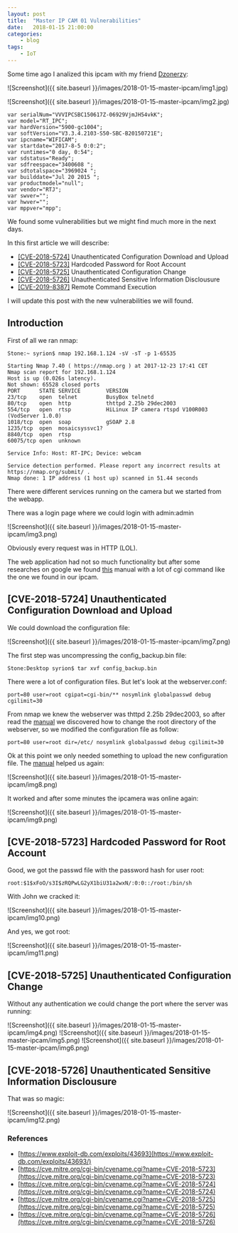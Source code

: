 ```yaml
---
layout: post
title:	"Master IP CAM 01 Vulnerabilities"
date:	2018-01-15 21:00:00
categories:
    - blog
tags:
    - IoT
---
```


Some time ago I analized this ipcam with my friend [Dzonerzy](https://twitter.com/dzonerzy):

![Screenshot]({{ site.baseurl }}/images/2018-01-15-master-ipcam/img1.jpg)

![Screenshot]({{ site.baseurl }}/images/2018-01-15-master-ipcam/img2.jpg)

~~~
var serialNum="VVVIPCSBC150617Z-06929VjmJH54vkK";
var model="RT_IPC";
var hardVersion="5900-gc1004";
var softVersion="V3.3.4.2103-S50-SBC-B20150721E";
var ipcname="WIFICAM";
var startdate="2017-8-5 0:0:2";
var runtimes="0 day, 0:54";
var sdstatus="Ready";
var sdfreespace="3400608 ";
var sdtotalspace="3969024 ";
var builddate="Jul 20 2015 ";
var productmodel="null";
var vendor="RTJ";
var swver="";
var hwver="";
var mppver="mpp";
~~~

We found some vulnerabilities but we might find much more in the next days.

In this first article we will describe:

* [[CVE-2018-5724]](https://cve.mitre.org/cgi-bin/cvename.cgi?name=CVE-2018-5724) Unauthenticated Configuration Download and Upload
* [[CVE-2018-5723]](https://cve.mitre.org/cgi-bin/cvename.cgi?name=CVE-2018-5723) Hardcoded Password for Root Account 
* [[CVE-2018-5725]](https://cve.mitre.org/cgi-bin/cvename.cgi?name=CVE-2018-5725) Unauthenticated Configuration Change
* [[CVE-2018-5726]](https://cve.mitre.org/cgi-bin/cvename.cgi?name=CVE-2018-5726) Unauthenticated Sensitive Information Disclousure
* [[CVE-2019-8387]](https://cve.mitre.org/cgi-bin/cvename.cgi?name=2019-8387) Remote Command Execution

I will update this post with the new vulnerabilities we will found.

## Introduction

First of all we ran nmap:

~~~
Stone:~ syrion$ nmap 192.168.1.124 -sV -sT -p 1-65535

Starting Nmap 7.40 ( https://nmap.org ) at 2017-12-23 17:41 CET
Nmap scan report for 192.168.1.124
Host is up (0.026s latency).
Not shown: 65528 closed ports
PORT      STATE SERVICE        VERSION
23/tcp    open  telnet         BusyBox telnetd
80/tcp    open  http           thttpd 2.25b 29dec2003
554/tcp   open  rtsp           HiLinux IP camera rtspd V100R003 (VodServer 1.0.0)
1018/tcp  open  soap           gSOAP 2.8
1235/tcp  open  mosaicsyssvc1?
8840/tcp  open  rtsp
60075/tcp open  unknown

Service Info: Host: RT-IPC; Device: webcam

Service detection performed. Please report any incorrect results at https://nmap.org/submit/ .
Nmap done: 1 IP address (1 host up) scanned in 51.44 seconds
~~~

There were different services running on the camera but we started from the webapp.

There was a login page where we could login with admin:admin

![Screenshot]({{ site.baseurl }}/images/2018-01-15-master-ipcam/img3.png)

Obviously every request was in HTTP (LOL).

The web application had not so much functionality but after some researches on google we found [this](http://www.themadhermit.net/wp-content/uploads/2013/03/FI9821W-CGI-Commands.pdf) manual with a lot of cgi command like the one we found in our ipcam. 

## [CVE-2018-5724] Unauthenticated Configuration Download and Upload

We could download the configuration file:

![Screenshot]({{ site.baseurl }}/images/2018-01-15-master-ipcam/img7.png)

The first step was uncompressing the config_backup.bin file:

~~~
Stone:Desktop syrion$ tar xvf config_backup.bin 
~~~

 There were a lot of configuration files. But let's look at the webserver.conf:

~~~
port=80 user=root cgipat=cgi-bin/** nosymlink globalpasswd debug cgilimit=30
~~~

From nmap we knew the webserver was thttpd 2.25b 29dec2003, so after read the [manual](https://acme.com/software/thttpd/thttpd_man.html) we discovered how to change the root directory of the webserver, so we modified the configuration file as follow:

~~~
port=80 user=root dir=/etc/ nosymlink globalpasswd debug cgilimit=30
~~~

Ok at this point we only needed something to upload the new configuration file. The [manual](http://www.themadhermit.net/wp-content/uploads/2013/03/FI9821W-CGI-Commands.pdf) helped us again:

![Screenshot]({{ site.baseurl }}/images/2018-01-15-master-ipcam/img8.png)

It worked and after some minutes the ipcamera was online again:

![Screenshot]({{ site.baseurl }}/images/2018-01-15-master-ipcam/img9.png)

## [CVE-2018-5723] Hardcoded Password for Root Account 

Good, we got the passwd file with the password hash for user root:

~~~
root:$1$xFoO/s3I$zRQPwLG2yX1biU31a2wxN/:0:0::/root:/bin/sh
~~~

With John we cracked it:

![Screenshot]({{ site.baseurl }}/images/2018-01-15-master-ipcam/img10.png)

And yes, we got root:

![Screenshot]({{ site.baseurl }}/images/2018-01-15-master-ipcam/img11.png)

## [CVE-2018-5725] Unauthenticated Configuration Change

Without any authentication we could change the port where the server was running:

![Screenshot]({{ site.baseurl }}/images/2018-01-15-master-ipcam/img4.png)
![Screenshot]({{ site.baseurl }}/images/2018-01-15-master-ipcam/img5.png)
![Screenshot]({{ site.baseurl }}/images/2018-01-15-master-ipcam/img6.png)

## [CVE-2018-5726] Unauthenticated Sensitive Information Disclousure

That was so magic:

![Screenshot]({{ site.baseurl }}/images/2018-01-15-master-ipcam/img12.png)

### References

* [https://www.exploit-db.com/exploits/43693](https://www.exploit-db.com/exploits/43693/)
* [https://cve.mitre.org/cgi-bin/cvename.cgi?name=CVE-2018-5723](https://cve.mitre.org/cgi-bin/cvename.cgi?name=CVE-2018-5723)
* [https://cve.mitre.org/cgi-bin/cvename.cgi?name=CVE-2018-5724](https://cve.mitre.org/cgi-bin/cvename.cgi?name=CVE-2018-5724)
* [https://cve.mitre.org/cgi-bin/cvename.cgi?name=CVE-2018-5725](https://cve.mitre.org/cgi-bin/cvename.cgi?name=CVE-2018-5725)
* [https://cve.mitre.org/cgi-bin/cvename.cgi?name=CVE-2018-5726](https://cve.mitre.org/cgi-bin/cvename.cgi?name=CVE-2018-5726)

